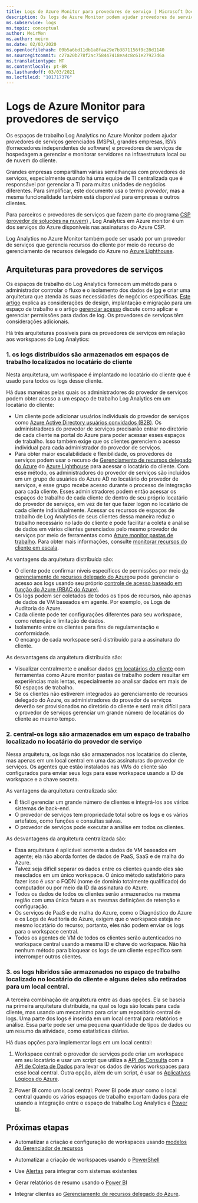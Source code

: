 ```yaml
---
title: Logs de Azure Monitor para provedores de serviço | Microsoft Docs
description: Os logs de Azure Monitor podem ajudar provedores de serviços gerenciados (MSPs), grandes empresas, ISVs (fornecedores independentes de software) e provedores de serviços de hospedagem a gerenciar e monitorar servidores na infraestrutura local ou na nuvem do cliente.
ms.subservice: logs
ms.topic: conceptual
author: MeirMen
ms.author: meirm
ms.date: 02/03/2020
ms.openlocfilehash: 09b5a6bd11db1a8faa29e7b3871156f9c28d1140
ms.sourcegitcommit: c27a20b278f2ac758447418ea4c8c61e27927d6a
ms.translationtype: MT
ms.contentlocale: pt-BR
ms.lasthandoff: 03/03/2021
ms.locfileid: "101717376"
---
```

# <a name="azure-monitor-logs-for-service-providers"></a>Logs de Azure Monitor para provedores de serviço

Os espaços de trabalho Log Analytics no Azure Monitor podem ajudar provedores de serviços gerenciados (MSPs), grandes empresas, ISVs (fornecedores independentes de software) e provedores de serviços de hospedagem a gerenciar e monitorar servidores na infraestrutura local ou de nuvem do cliente.

Grandes empresas compartilham várias semelhanças com provedores de serviços, especialmente quando há uma equipe de TI centralizada que é responsável por gerenciar a TI para muitas unidades de negócios diferentes. Para simplificar, este documento usa o termo *provedor*, mas a mesma funcionalidade também está disponível para empresas e outros clientes.

Para parceiros e provedores de serviços que fazem parte do programa [CSP (provedor de soluções na nuvem)](https://partner.microsoft.com/membership/cloud-solution-provider) , Log Analytics em Azure monitor é um dos serviços do Azure disponíveis nas assinaturas do Azure CSP.

Log Analytics no Azure Monitor também pode ser usado por um provedor de serviços que gerencia recursos do cliente por meio do recurso de gerenciamento de recursos delegado do Azure no [Azure Lighthouse](../../lighthouse/overview.md).

## <a name="architectures-for-service-providers"></a>Arquiteturas para provedores de serviços

Os espaços de trabalho do Log Analytics fornecem um método para o administrador controlar o fluxo e o isolamento dos dados de [log](../logs/data-platform-logs.md) e criar uma arquitetura que atenda às suas necessidades de negócios específicas. [Este artigo](../logs/design-logs-deployment.md) explica as considerações de design, implantação e migração para um espaço de trabalho e o artigo [gerenciar acesso](../logs/manage-access.md) discute como aplicar e gerenciar permissões para dados de log. Os provedores de serviços têm considerações adicionais.

Há três arquiteturas possíveis para os provedores de serviços em relação aos workspaces do Log Analytics:

### <a name="1-distributed---logs-are-stored-in-workspaces-located-in-the-customers-tenant"></a>1. os logs distribuídos são armazenados em espaços de trabalho localizados no locatário do cliente

Nesta arquitetura, um workspace é implantado no locatário do cliente que é usado para todos os logs desse cliente.

Há duas maneiras pelas quais os administradores do provedor de serviços podem obter acesso a um espaço de trabalho Log Analytics em um locatário do cliente:

- Um cliente pode adicionar usuários individuais do provedor de serviços como [Azure Active Directory usuários convidados (B2B)](../../active-directory/external-identities/what-is-b2b.md). Os administradores do provedor de serviços precisarão entrar no diretório de cada cliente na portal do Azure para poder acessar esses espaços de trabalho. Isso também exige que os clientes gerenciem o acesso individual para cada administrador do provedor de serviços.
- Para obter maior escalabilidade e flexibilidade, os provedores de serviços podem usar o recurso de [Gerenciamento de recursos delegado do Azure](../../lighthouse/concepts/azure-delegated-resource-management.md) do [Azure Lighthouse](../../lighthouse/overview.md) para acessar o locatário do cliente. Com esse método, os administradores do provedor de serviços são incluídos em um grupo de usuários do Azure AD no locatário do provedor de serviços, e esse grupo recebe acesso durante o processo de integração para cada cliente. Esses administradores podem então acessar os espaços de trabalho de cada cliente de dentro de seu próprio locatário do provedor de serviços, em vez de ter que fazer logon no locatário de cada cliente individualmente. Acessar os recursos de espaços de trabalho de Log Analytics de seus clientes dessa maneira reduz o trabalho necessário no lado do cliente e pode facilitar a coleta e análise de dados em vários clientes gerenciados pelo mesmo provedor de serviços por meio de ferramentas como [Azure monitor pastas de trabalho](../visualize/workbooks-overview.md). Para obter mais informações, consulte [monitorar recursos do cliente em escala](../../lighthouse/how-to/monitor-at-scale.md).

As vantagens da arquitetura distribuída são:

* O cliente pode confirmar níveis específicos de permissões por meio [do gerenciamento de recursos delegado do Azure](../../lighthouse/concepts/azure-delegated-resource-management.md)ou pode gerenciar o acesso aos logs usando seu próprio [controle de acesso baseado em função do Azure (RBAC do Azure)](../../role-based-access-control/overview.md).
* Os logs podem ser coletados de todos os tipos de recursos, não apenas de dados de VM baseados em agente. Por exemplo, os Logs de Auditoria do Azure.
* Cada cliente pode ter configurações diferentes para seu workspace, como retenção e limitação de dados.
* Isolamento entre os clientes para fins de regulamentação e conformidade.
* O encargo de cada workspace será distribuído para a assinatura do cliente.

As desvantagens da arquitetura distribuída são:

* Visualizar centralmente e analisar dados [em locatários do cliente](cross-workspace-query.md) com ferramentas como Azure monitor pastas de trabalho podem resultar em experiências mais lentas, especialmente ao analisar dados em mais de 50 espaços de trabalho.
* Se os clientes não estiverem integrados ao gerenciamento de recursos delegado do Azure, os administradores do provedor de serviços deverão ser provisionados no diretório do cliente e será mais difícil para o provedor de serviços gerenciar um grande número de locatários do cliente ao mesmo tempo.

### <a name="2-central---logs-are-stored-in-a-workspace-located-in-the-service-provider-tenant"></a>2. central-os logs são armazenados em um espaço de trabalho localizado no locatário do provedor de serviço

Nessa arquitetura, os logs não são armazenados nos locatários do cliente, mas apenas em um local central em uma das assinaturas do provedor de serviços. Os agentes que estão instalados nas VMs do cliente são configurados para enviar seus logs para esse workspace usando a ID de workspace e a chave secreta.

As vantagens da arquitetura centralizada são:

* É fácil gerenciar um grande número de clientes e integrá-los aos vários sistemas de back-end.
* O provedor de serviços tem propriedade total sobre os logs e os vários artefatos, como funções e consultas salvas.
* O provedor de serviços pode executar a análise em todos os clientes.

As desvantagens da arquitetura centralizada são:

* Essa arquitetura é aplicável somente a dados de VM baseados em agente; ela não aborda fontes de dados de PaaS, SaaS e de malha do Azure.
* Talvez seja difícil separar os dados entre os clientes quando eles são mesclados em um único workspace. O único método satisfatório para fazer isso é usar o FQDN (nome de domínio totalmente qualificado) do computador ou por meio da ID da assinatura do Azure.
* Todos os dados de todos os clientes serão armazenados na mesma região com uma única fatura e as mesmas definições de retenção e configuração.
* Os serviços de PaaS e de malha do Azure, como o Diagnóstico do Azure e os Logs de Auditoria do Azure, exigem que o workspace esteja no mesmo locatário do recurso; portanto, eles não podem enviar os logs para o workspace central.
* Todos os agentes de VM de todos os clientes serão autenticados no workspace central usando a mesma ID e chave do workspace. Não há nenhum método para bloquear os logs de um cliente específico sem interromper outros clientes.

### <a name="3-hybrid---logs-are-stored-in-workspace-located-in-the-customers-tenant-and-some-of-them-are-pulled-to-a-central-location"></a>3. os logs híbridos são armazenados no espaço de trabalho localizado no locatário do cliente e alguns deles são retirados para um local central.

A terceira combinação de arquitetura entre as duas opções. Ela se baseia na primeira arquitetura distribuída, na qual os logs são locais para cada cliente, mas usando um mecanismo para criar um repositório central de logs. Uma parte dos logs é inserida em um local central para relatórios e análise. Essa parte pode ser uma pequena quantidade de tipos de dados ou um resumo da atividade, como estatísticas diárias.

Há duas opções para implementar logs em um local central:

1. Workspace central: o provedor de serviços pode criar um workspace em seu locatário e usar um script que utiliza a [API de Consulta](https://dev.loganalytics.io/) com a [API de Coleta de Dados](../logs/data-collector-api.md) para levar os dados de vários workspaces para esse local central. Outra opção, além de um script, é usar os [Aplicativos Lógicos do Azure](../../logic-apps/logic-apps-overview.md).

2. Power BI como um local central: Power BI pode atuar como o local central quando os vários espaços de trabalho exportam dados para ele usando a integração entre o espaço de trabalho Log Analytics e [Power bi](../visualize/powerbi.md).

## <a name="next-steps"></a>Próximas etapas

* Automatizar a criação e configuração de workspaces usando [modelos do Gerenciador de recursos](../logs/resource-manager-workspace.md)

* Automatizar a criação de workspaces usando o [PowerShell](../logs/powershell-workspace-configuration.md)

* Use [Alertas](../alerts/alerts-overview.md) para integrar com sistemas existentes

* Gerar relatórios de resumo usando o [Power BI](../visualize/powerbi.md)

* Integrar clientes ao [Gerenciamento de recursos delegado do Azure](../../lighthouse/concepts/azure-delegated-resource-management.md).
